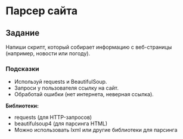 # Парсер сайта

## Задание

Напиши скрипт, который собирает информацию с веб-страницы (например, новости или погоду).

### Подсказки

- Используй requests и BeautifulSoup.
- Запроси у пользователя ссылку на сайт.
- Обработай ошибки (нет интернета, неверная ссылка).

**Библиотеки:**

- requests (для HTTP-запросов)
- beautifulsoup4 (для парсинга HTML)
- Можно использовать lxml или другие библиотеки для парсинга

